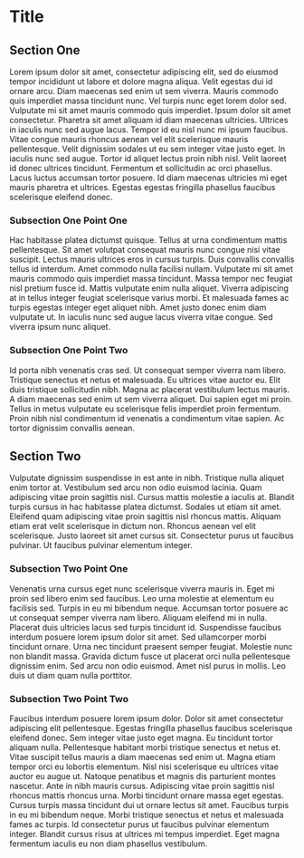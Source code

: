 # Title

## Section One

Lorem ipsum dolor sit amet, consectetur adipiscing elit, sed do eiusmod tempor incididunt ut labore et dolore magna aliqua. Velit egestas dui id ornare arcu. Diam maecenas sed enim ut sem viverra. Mauris commodo quis imperdiet massa tincidunt nunc. Vel turpis nunc eget lorem dolor sed. Vulputate mi sit amet mauris commodo quis imperdiet. Ipsum dolor sit amet consectetur. Pharetra sit amet aliquam id diam maecenas ultricies. Ultrices in iaculis nunc sed augue lacus. Tempor id eu nisl nunc mi ipsum faucibus. Vitae congue mauris rhoncus aenean vel elit scelerisque mauris pellentesque. Velit dignissim sodales ut eu sem integer vitae justo eget. In iaculis nunc sed augue. Tortor id aliquet lectus proin nibh nisl. Velit laoreet id donec ultrices tincidunt. Fermentum et sollicitudin ac orci phasellus. Lacus luctus accumsan tortor posuere. Id diam maecenas ultricies mi eget mauris pharetra et ultrices. Egestas egestas fringilla phasellus faucibus scelerisque eleifend donec.

### Subsection One Point One

Hac habitasse platea dictumst quisque. Tellus at urna condimentum mattis pellentesque. Sit amet volutpat consequat mauris nunc congue nisi vitae suscipit. Lectus mauris ultrices eros in cursus turpis. Duis convallis convallis tellus id interdum. Amet commodo nulla facilisi nullam. Vulputate mi sit amet mauris commodo quis imperdiet massa tincidunt. Massa tempor nec feugiat nisl pretium fusce id. Mattis vulputate enim nulla aliquet. Viverra adipiscing at in tellus integer feugiat scelerisque varius morbi. Et malesuada fames ac turpis egestas integer eget aliquet nibh. Amet justo donec enim diam vulputate ut. In iaculis nunc sed augue lacus viverra vitae congue. Sed viverra ipsum nunc aliquet.

### Subsection One Point Two

Id porta nibh venenatis cras sed. Ut consequat semper viverra nam libero. Tristique senectus et netus et malesuada. Eu ultrices vitae auctor eu. Elit duis tristique sollicitudin nibh. Magna ac placerat vestibulum lectus mauris. A diam maecenas sed enim ut sem viverra aliquet. Dui sapien eget mi proin. Tellus in metus vulputate eu scelerisque felis imperdiet proin fermentum. Proin nibh nisl condimentum id venenatis a condimentum vitae sapien. Ac tortor dignissim convallis aenean.

## Section Two

Vulputate dignissim suspendisse in est ante in nibh. Tristique nulla aliquet enim tortor at. Vestibulum sed arcu non odio euismod lacinia. Quam adipiscing vitae proin sagittis nisl. Cursus mattis molestie a iaculis at. Blandit turpis cursus in hac habitasse platea dictumst. Sodales ut etiam sit amet. Eleifend quam adipiscing vitae proin sagittis nisl rhoncus mattis. Aliquam etiam erat velit scelerisque in dictum non. Rhoncus aenean vel elit scelerisque. Justo laoreet sit amet cursus sit. Consectetur purus ut faucibus pulvinar. Ut faucibus pulvinar elementum integer.

### Subsection Two Point One

Venenatis urna cursus eget nunc scelerisque viverra mauris in. Eget mi proin sed libero enim sed faucibus. Leo urna molestie at elementum eu facilisis sed. Turpis in eu mi bibendum neque. Accumsan tortor posuere ac ut consequat semper viverra nam libero. Aliquam eleifend mi in nulla. Placerat duis ultricies lacus sed turpis tincidunt id. Suspendisse faucibus interdum posuere lorem ipsum dolor sit amet. Sed ullamcorper morbi tincidunt ornare. Urna nec tincidunt praesent semper feugiat. Molestie nunc non blandit massa. Gravida dictum fusce ut placerat orci nulla pellentesque dignissim enim. Sed arcu non odio euismod. Amet nisl purus in mollis. Leo duis ut diam quam nulla porttitor.

### Subsection Two Point Two

Faucibus interdum posuere lorem ipsum dolor. Dolor sit amet consectetur adipiscing elit pellentesque. Egestas fringilla phasellus faucibus scelerisque eleifend donec. Sem integer vitae justo eget magna. Eu tincidunt tortor aliquam nulla. Pellentesque habitant morbi tristique senectus et netus et. Vitae suscipit tellus mauris a diam maecenas sed enim ut. Magna etiam tempor orci eu lobortis elementum. Nisl nisi scelerisque eu ultrices vitae auctor eu augue ut. Natoque penatibus et magnis dis parturient montes nascetur. Ante in nibh mauris cursus. Adipiscing vitae proin sagittis nisl rhoncus mattis rhoncus urna. Morbi tincidunt ornare massa eget egestas. Cursus turpis massa tincidunt dui ut ornare lectus sit amet. Faucibus turpis in eu mi bibendum neque. Morbi tristique senectus et netus et malesuada fames ac turpis. Id consectetur purus ut faucibus pulvinar elementum integer. Blandit cursus risus at ultrices mi tempus imperdiet. Eget magna fermentum iaculis eu non diam phasellus vestibulum.
